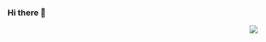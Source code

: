 ### Hi there 👋

<img align="right" src="https://github-readme-stats.vercel.app/api?username=stelin&show_icons=true&icon_color=CE1D2D&text_color=718096&bg_color=ffffff&hide_title=true" />
